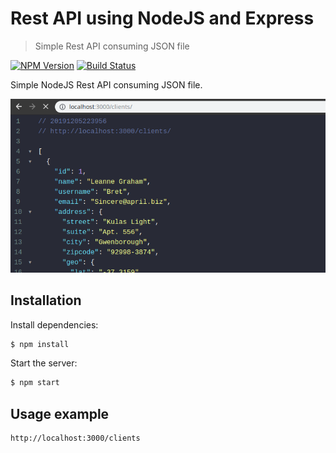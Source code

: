 # Rest API using NodeJS and Express

> Simple Rest API consuming JSON file

[![NPM Version][npm-image]][npm-url]
[![Build Status][travis-image]][travis-url]

Simple NodeJS Rest API consuming JSON file.

![](screenshot.png)

## Installation

  Install dependencies:

```bash
$ npm install
```

  Start the server:

```bash
$ npm start
```

## Usage example

```sh
http://localhost:3000/clients
```

<!-- Markdown link & img dfn's -->
[npm-image]: https://img.shields.io/npm/v/express.svg
[npm-url]: https://npmjs.org/package/express
[travis-image]: https://img.shields.io/travis/expressjs/express/master.svg?label=linux
[travis-url]: https://travis-ci.org/expressjs/express